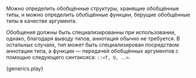 Можно определить обобщённые структуры, хранящие обобщённые типы, и можно определить
обобщённые функции, берущие обобщённые типы в качестве аргумента.

Обобщения должны быть специализированны при использовании, однако, благодаря
выводу типов, аннотация обычно не требуется. В остальных случаях, тип может быть
специализирован посредством аннотации типа, а функции — передачей обобщённых
аргументов с помощью следующего синтаксиса: `::<T, U, ..>`.

{generics.play}
